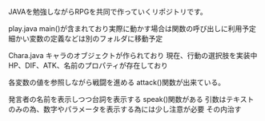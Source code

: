 JAVAを勉強しながらRPGを共同で作っていくリポジトリです。

play.java
main()が含まれており実際に動かす場合は関数の呼び出しに利用予定
細かい変数の定義などは別のフォルダに移動予定

Chara.java
キャラのオブジェクトが作られており
現在、行動の選択肢を実装中
HP、DIF、ATK、名前のプロパティが存在しており

各変数の値を参照しながら戦闘を進める
attack()関数が出来ている。

発言者の名前を表示しつつ台詞を表示する
speak()関数がある
引数はテキストのみの為、数字やパラメータを表示する為には少し注意が必要
その内治す

